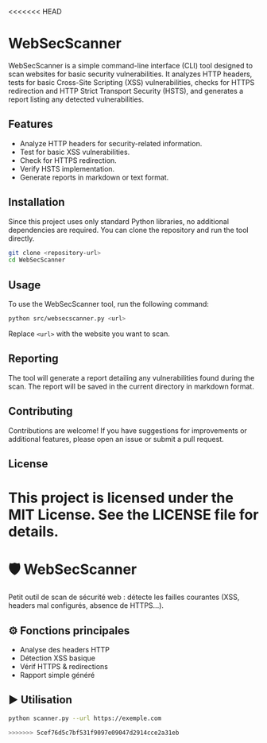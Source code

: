 <<<<<<< HEAD
# WebSecScanner

WebSecScanner is a simple command-line interface (CLI) tool designed to scan websites for basic security vulnerabilities. It analyzes HTTP headers, tests for basic Cross-Site Scripting (XSS) vulnerabilities, checks for HTTPS redirection and HTTP Strict Transport Security (HSTS), and generates a report listing any detected vulnerabilities.

## Features

- Analyze HTTP headers for security-related information.
- Test for basic XSS vulnerabilities.
- Check for HTTPS redirection.
- Verify HSTS implementation.
- Generate reports in markdown or text format.

## Installation

Since this project uses only standard Python libraries, no additional dependencies are required. You can clone the repository and run the tool directly.

```bash
git clone <repository-url>
cd WebSecScanner
```

## Usage

To use the WebSecScanner tool, run the following command:

```bash
python src/websecscanner.py <url>
```

Replace `<url>` with the website you want to scan.

## Reporting

The tool will generate a report detailing any vulnerabilities found during the scan. The report will be saved in the current directory in markdown format.

## Contributing

Contributions are welcome! If you have suggestions for improvements or additional features, please open an issue or submit a pull request.

## License

This project is licensed under the MIT License. See the LICENSE file for details.
=======
# 🛡️ WebSecScanner

Petit outil de scan de sécurité web : détecte les failles courantes (XSS, headers mal configurés, absence de HTTPS...).

## ⚙️ Fonctions principales
- Analyse des headers HTTP
- Détection XSS basique
- Vérif HTTPS & redirections
- Rapport simple généré

## ▶️ Utilisation

```bash
python scanner.py --url https://exemple.com

>>>>>>> 5cef76d5c7bf531f9097e09047d2914cce2a31eb
